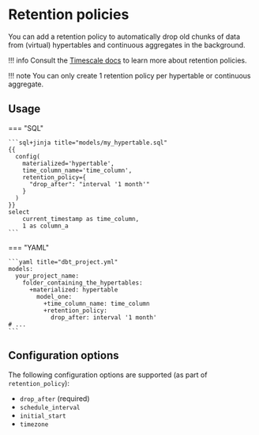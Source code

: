 # Retention policies

You can add a retention policy to automatically drop old chunks of data from (virtual) hypertables and continuous aggregates in the background.

!!! info
    Consult the [Timescale docs](https://docs.timescale.com/use-timescale/latest/data-retention/about-data-retention/) to learn more about retention policies.

!!! note
    You can only create 1 retention policy per hypertable or continuous aggregate.

## Usage

=== "SQL"

    ```sql+jinja title="models/my_hypertable.sql"
    {{
      config(
        materialized='hypertable',
        time_column_name='time_column',
        retention_policy={
          "drop_after": "interval '1 month'"
        }
      )
    }}
    select
        current_timestamp as time_column,
        1 as column_a
    ```

=== "YAML"

    ```yaml title="dbt_project.yml"
    models:
      your_project_name:
        folder_containing_the_hypertables:
          +materialized: hypertable
            model_one:
              +time_column_name: time_column
              +retention_policy:
                drop_after: interval '1 month'
    # ...
    ```

## Configuration options

The following configuration options are supported (as part of `retention_policy`):

* `drop_after` (required)
* `schedule_interval`
* `initial_start`
* `timezone`
